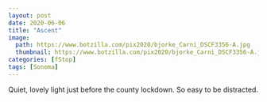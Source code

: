 ```yaml
---
layout: post
date: 2020-06-06
title: "Ascent"
image:
  path: https://www.botzilla.com/pix2020/bjorke_Carni_DSCF3356-A.jpg
  thumbnail: https://www.botzilla.com/pix2020/bjorke_Carni_DSCF3356-A.jpg
categories: [fStop]
tags: [Sonoma]
---
```


Quiet, lovely light just before the county lockdown. So easy to be distracted.

